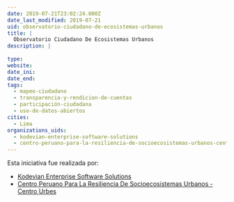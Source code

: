 ```yaml
---
date: 2019-07-21T23:02:24.000Z
date_last_modified: 2019-07-21
uid: observatorio-ciudadano-de-ecosistemas-urbanos
title: |
  Observatorio Ciudadano De Ecosistemas Urbanos
description: |
  
type: 
website: 
date_ini: 
date_end: 
tags:
  - mapeo-ciudadano
  - transparencia-y-rendicion-de-cuentas
  - participación-ciudadana
  - uso-de-datos-abiertos
cities: 
  - Lima
organizations_uids:
  - kodevian-enterprise-software-solutions
  - centro-peruano-para-la-resiliencia-de-socioecosistemas-urbanos-centro-urbes
---
```


Esta iniciativa fue realizada por:

- [Kodevian Enterprise Software Solutions](/organizaciones/kodevian-enterprise-software-solutions)
- [Centro Peruano Para La Resiliencia De Socioecosistemas Urbanos - Centro Urbes](/organizaciones/centro-peruano-para-la-resiliencia-de-socioecosistemas-urbanos-centro-urbes)
